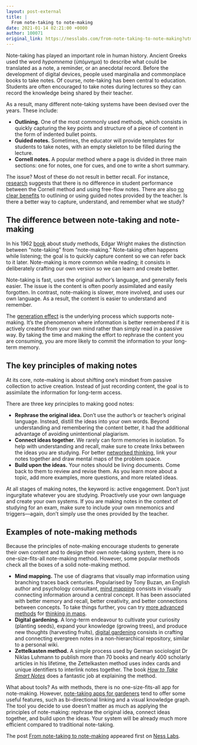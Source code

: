 ```yaml
---
layout: post-external
title: |
  From note-taking to note-making
date: 2021-01-14 02:21:00 +0000
author: 100071
original_link: https://nesslabs.com/from-note-taking-to-note-making?utm_source=rss&utm_medium=rss&utm_campaign=from-note-taking-to-note-making
---
```


Note-taking has played an important role in human history. Ancient Greeks used the word _hypomnema_ (ὑπόμνημα) to describe what could be translated as a note, a reminder, or an anecdotal record. Before the development of digital devices, people used marginalia and commonplace books to take notes. Of course, note-taking has been central to education. Students are often encouraged to take notes during lectures so they can record the knowledge being shared by their teacher.

As a result, many different note-taking systems have been devised over the years. These include:

- **Outlining.** One of the most commonly used methods, which consists in quickly capturing the key points and structure of a piece of content in the form of indented bullet points.
- **Guided notes.** Sometimes, the educator will provide templates for students to take notes, with an empty skeleton to be filled during the lecture.
- **Cornell notes.** A popular method where a page is divided in three main sections: one for notes, one for cues, and one to write a short summary.

The issue? Most of these do not result in better recall. For instance, [research](https://www.natefacs.org/Pages/v30no1/v30no1Quintus.pdf) suggests that there is no difference in student performance between the Cornell method and using free-flow notes. There are also [no clear benefits](https://journals.sagepub.com/doi/10.1177/1747021819879434) to outlining or using guided notes provided by the teacher. Is there a better way to capture, understand, and remember what we study?

## The difference between note-taking and note-making

In his 1962 [book](https://amzn.to/2JphCT1) about study methods, Edgar Wright makes the distinction between “note-taking” from “note-making.” Note-taking often happens while listening; the goal is to quickly capture content so we can refer back to it later. Note-making is more common while reading; it consists in deliberately crafting our own version so we can learn and create better.

Note-taking is fast, uses the original author’s language, and generally feels easier. The issue is the content is often poorly assimilated and easily forgotten. In contrast, note-making is slower, more involved, and uses our own language. As a result, the content is easier to understand and remember.

The [generation effect](https://nesslabs.com/generation-effect) is the underlying process which supports note-making. It’s the phenomenon where information is better remembered if it is actively created from your own mind rather than simply read in a passive way. By taking the time and making the effort to rephrase the content you are consuming, you are more likely to commit the information to your long-term memory.

## The key principles of making notes

At its core, note-making is about shifting one’s mindset from passive collection to active creation. Instead of just recording content, the goal is to assimilate the information for long-term access.

There are three key principles to making good notes:

- **Rephrase the original idea.** Don’t use the author’s or teacher’s original language. Instead, distill the ideas into your own words. Beyond understanding and remembering the content better, it had the additional advantage of avoiding unintentional plagiarism.
- **Connect ideas together.** We rarely can form memories in isolation. To help with understanding and recall, make sure to create links between the ideas you are studying. For better [networked thinking](https://nesslabs.com/networked-thinking), link your notes together and draw mental maps of the problem space.
- **Build upon the ideas.** Your notes should be living documents. Come back to them to review and revise them. As you learn more about a topic, add more examples, more questions, and more related ideas.

At all stages of making notes, the keyword is: active engagement. Don’t just ingurgitate whatever you are studying. Proactively use your own language and create your own systems. If you are making notes in the context of studying for an exam, make sure to include your own mnemonics and triggers—again, don’t simply use the ones provided by the teacher.

## Examples of note-making methods

Because the principles of note-making encourage students to generate their own content and to design their own note-taking system, there is no one-size-fits-all note-making method. However, some popular methods check all the boxes of a solid note-making method.

- **Mind mapping.** The use of diagrams that visually map information using branching traces back centuries. Popularised by Tony Buzan, an English author and psychology consultant, [mind mapping](https://nesslabs.com/mind-mapping) consists in visually connecting information around a central concept. It has been associated with better memory and recall, better creativity, and better connections between concepts. To take things further, you can try [more advanced methods](https://nesslabs.com/mental-atlas) for [thinking in maps](https://nesslabs.com/thinking-in-maps).
- **Digital gardening.** A long-term endeavour to cultivate your curiosity (planting seeds), expand your knowledge (growing trees), and produce new thoughts (harvesting fruits), [digital gardening](https://nesslabs.com/mind-garden) consists in crafting and connecting evergreen notes in a non-hierarchical repository, similar to a personal wiki.
- **Zettelkasten method.** A simple process used by German sociologist Dr Niklas Luhmann to publish more than 70 books and nearly 400 scholarly articles in his lifetime, the Zettelkasten method uses index cards and unique identifiers to interlink notes together. The book [_How to Take Smart Notes_](https://nesslabs.com/how-to-take-smart-notes) does a fantastic job at explaining the method.

What about tools? As with methods, there is no one-size-fits-all app for note-making. However, [note-taking apps for gardeners](https://nesslabs.com/how-to-choose-the-right-note-taking-app) tend to offer some useful features, such as bi-directional linking and a visual knowledge graph. The tool you decide to use doesn’t matter as much as applying the principles of note-making: rephrase the original idea, connect ideas together, and build upon the ideas. Your system will be already much more efficient compared to traditional note-taking.

The post [From note-taking to note-making](https://nesslabs.com/from-note-taking-to-note-making) appeared first on [Ness Labs](https://nesslabs.com).
